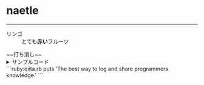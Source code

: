 # naetle
*****
<dl>
  <dt>リンゴ</dt>
  <dd> とても<strong>赤い</strong>フルーツ </dd>
</dl>
~~打ち消し~~

<details><summary>サンプルコード</summary>

(上に空行が必要)

```rb
puts 'Hello, World'
```
</details>
```ruby:qiita.rb
puts 'The best way to log and share programmers knowledge.'
```
